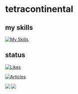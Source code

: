 # tetracontinental

## my skills
[![My Skills](https://skillicons.dev/icons?i=py,nginx,css,raspberrypi,vscode,docker,git,bash,linux,github,npm,js,ts,discord,html,django,react,tensorflow,vue&perline=8)](https://skillicons.dev)

## status
[![Likes](https://badgen.org/img/zenn/tetracontane/likes?style=flat-square&label=Likes)](https://zenn.dev/tetracontane)

[![Articles](https://badgen.org/img/zenn/tetracontane/articles?style=flat-square)](https://zenn.dev/tetracontane)

<a href="https://github.com/tetracontinental/tetracontinental">
   <img align="left" src="https://github-readme-stats.vercel.app/api?username=tetracontinental&count_private=true" />
</a> 
<a href="https://github.com/tetracontinental/tetracontinental">
 <img align="left" src="https://github-readme-stats.vercel.app/api/top-langs?username=tetracontinental&show_icons=true&locale=en&layout=compact" />
</a>
